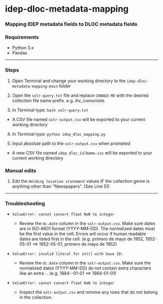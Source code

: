 # idep-dloc-metadata-mapping
### Mapping IDEP metadata fields to DLOC metadata fields


### Requirements
* Python 3.x
* Pandas

------------

### Steps
1. Open Terminal and change your working directory to the ```idep-dloc-metadata-mapping-main``` folder

2. Open the ```solr-query.txt``` file and replace ```CHANGE-ME``` with the desired collection file name prefix. e.g. *ihc_comunista*.

3. In Terminal type: ```bash solr-query.txt```

* A CSV file named ```solr-output.csv``` will be exported to your current working directory

4. In Terminal type: ```python idep_dloc_mapping.py```

5. Input absolute path to the ```solr-output.csv``` when prompted

* A new CSV file named ```idep_dloc_ColName.csv``` will be exported to your current working directory

### Manual edits
1. Edit the ```Holding location statement``` values IF the collection genre is anything other than "Newspapers". (See Line 51)

------------
### Troubleshooting

* ```ValueError: cannot convert float NaN to integer```
	* Review the ```dc.date``` column in the ```solr-output.csv```. Make sure dates are in ISO-8601 format (YYYY-MM-DD). The normalized dates must be the first value in the cell. Errors will occur if human readable dates are listed first in the cell. (e.g. primero de mayo de 1952, 1952-05-01 ==> 1952-05-01, primero de mayo de 1952)
	
* ```ValueError: invalid literal for int() with base 10:```
	* Review the ```dc.date``` column in the ```solr-output.csv```. Make sure the normalized dates (YYYY-MM-DD) do not contain extra characters like an extra ```-```. (e.g. 1984--01-01 ==> 1984-01-01)
	
* ```ValueError: cannot convert float NaN to integer```
	* Inspect the ```solr-output.csv``` and remove any rows that do not belong in the collection.
